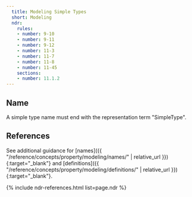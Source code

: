 ```yaml
---
  title: Modeling Simple Types
  short: Modeling
  ndr:
    rules:
    - number: 9-10
    - number: 9-11
    - number: 9-12
    - number: 11-3
    - number: 11-7
    - number: 11-8
    - number: 11-45
    sections:
    - number: 11.1.2
---
```


## Name

A simple type name must end with the representation term "SimpleType".

## References

See additional guidance for [names]({{ "/reference/concepts/property/modeling/names/" | relative_url }}){:target="_blank"}
and [definitions]({{ "/reference/concepts/property/modeling/definitions/" | relative_url }}){:target="_blank"}.

{% include ndr-references.html list=page.ndr %}
